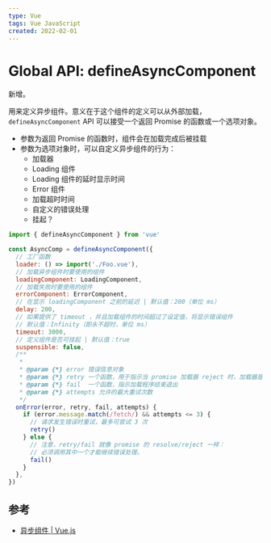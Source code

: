 ```yaml
---
type: Vue
tags: Vue JavaScript
created: 2022-02-01
---
```


# Global API: defineAsyncComponent

新增。

用来定义异步组件。意义在于这个组件的定义可以从外部加载，`defineAsyncComponent` API 可以接受一个返回 Promise 的函数或一个选项对象。

- 参数为返回 Promise 的函数时，组件会在加载完成后被挂载
- 参数为选项对象时，可以自定义异步组件的行为：
  - 加载器
  - Loading 组件
  - Loading 组件的延时显示时间
  - Error 组件
  - 加载超时时间
  - 自定义的错误处理
  - 挂起？

```js
import { defineAsyncComponent } from 'vue'

const AsyncComp = defineAsyncComponent({
  // 工厂函数
  loader: () => import('./Foo.vue'),
  // 加载异步组件时要使用的组件
  loadingComponent: LoadingComponent,
  // 加载失败时要使用的组件
  errorComponent: ErrorComponent,
  // 在显示 loadingComponent 之前的延迟 | 默认值：200（单位 ms）
  delay: 200,
  // 如果提供了 timeout ，并且加载组件的时间超过了设定值，将显示错误组件
  // 默认值：Infinity（即永不超时，单位 ms）
  timeout: 3000,
  // 定义组件是否可挂起 | 默认值：true
  suspensible: false,
  /**
   *
   * @param {*} error 错误信息对象
   * @param {*} retry 一个函数，用于指示当 promise 加载器 reject 时，加载器是否应该重试
   * @param {*} fail  一个函数，指示加载程序结束退出
   * @param {*} attempts 允许的最大重试次数
   */
  onError(error, retry, fail, attempts) {
    if (error.message.match(/fetch/) && attempts <= 3) {
      // 请求发生错误时重试，最多可尝试 3 次
      retry()
    } else {
      // 注意，retry/fail 就像 promise 的 resolve/reject 一样：
      // 必须调用其中一个才能继续错误处理。
      fail()
    }
  },
})
```

## 参考

- [异步组件 | Vue.js](https://v3.cn.vuejs.org/guide/migration/async-components.html#%E6%A6%82%E8%A7%88)

